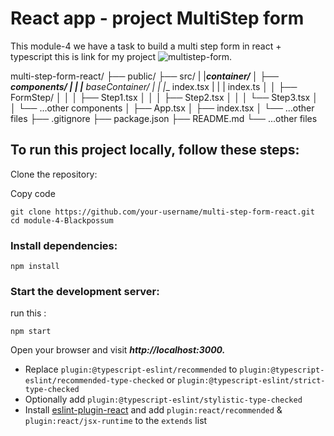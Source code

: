 # React app - project MultiStep form

This module-4 we have a task to build a multi step form in react + typescript 
this is link for my project ![multistep-form](https://profound-fudge-40d4a4.netlify.app/).

multi-step-form-react/
├── public/
├── src/
|    |___container/
│   ├── components/
|   |   |__ baseContainer/
|   |        |__ index.tsx
|   |   | index.ts
│   │   ├── FormStep/
│   │   │   ├── Step1.tsx
│   │   │   ├── Step2.tsx
│   │   │   └── Step3.tsx
│   │   └── ...other components
│   ├── App.tsx
│   ├── index.tsx
│   └── ...other files
├── .gitignore
├── package.json
├── README.md
└── ...other files

## To run this project locally, follow these steps:

Clone the repository:

Copy code
```
git clone https://github.com/your-username/multi-step-form-react.git
cd module-4-Blackpossum
```
### Install dependencies:

```
npm install
```
### Start the development server:
run this :
```
npm start
```
Open your browser and visit ___http://localhost:3000.___

- Replace `plugin:@typescript-eslint/recommended` to `plugin:@typescript-eslint/recommended-type-checked` or `plugin:@typescript-eslint/strict-type-checked`
- Optionally add `plugin:@typescript-eslint/stylistic-type-checked`
- Install [eslint-plugin-react](https://github.com/jsx-eslint/eslint-plugin-react) and add `plugin:react/recommended` & `plugin:react/jsx-runtime` to the `extends` list
